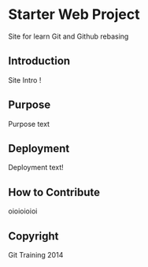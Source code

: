 
# Starter Web Project

Site for learn Git and Github
rebasing

## Introduction

Site Intro !

## Purpose

Purpose text

## Deployment

Deployment text!

## How to Contribute

oioioioioi

## Copyright

Git Training 2014


